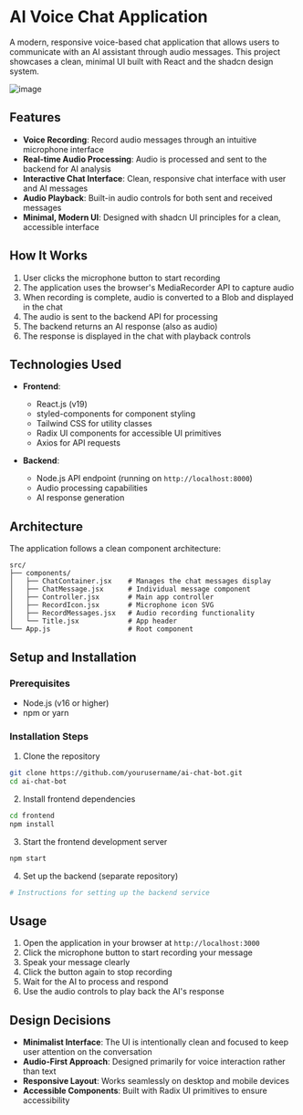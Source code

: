 # AI Voice Chat Application

A modern, responsive voice-based chat application that allows users to communicate with an AI assistant through audio messages. This project showcases a clean, minimal UI built with React and the shadcn design system.

![image](https://github.com/user-attachments/assets/0902898f-bc53-4409-9606-af74ddadc980)


## Features

- **Voice Recording**: Record audio messages through an intuitive microphone interface
- **Real-time Audio Processing**: Audio is processed and sent to the backend for AI analysis
- **Interactive Chat Interface**: Clean, responsive chat interface with user and AI messages
- **Audio Playback**: Built-in audio controls for both sent and received messages
- **Minimal, Modern UI**: Designed with shadcn UI principles for a clean, accessible interface

## How It Works

1. User clicks the microphone button to start recording
2. The application uses the browser's MediaRecorder API to capture audio
3. When recording is complete, audio is converted to a Blob and displayed in the chat
4. The audio is sent to the backend API for processing
5. The backend returns an AI response (also as audio)
6. The response is displayed in the chat with playback controls


## Technologies Used

- **Frontend**:

  - React.js (v19)
  - styled-components for component styling
  - Tailwind CSS for utility classes
  - Radix UI components for accessible UI primitives
  - Axios for API requests

- **Backend**:
  - Node.js API endpoint (running on `http://localhost:8000`)
  - Audio processing capabilities
  - AI response generation

## Architecture

The application follows a clean component architecture:

```
src/
├── components/
│   ├── ChatContainer.jsx    # Manages the chat messages display
│   ├── ChatMessage.jsx      # Individual message component
│   ├── Controller.jsx       # Main app controller
│   ├── RecordIcon.jsx       # Microphone icon SVG
│   ├── RecordMessages.jsx   # Audio recording functionality
│   └── Title.jsx            # App header
└── App.js                   # Root component
```

## Setup and Installation

### Prerequisites

- Node.js (v16 or higher)
- npm or yarn

### Installation Steps

1. Clone the repository

```bash
git clone https://github.com/yourusername/ai-chat-bot.git
cd ai-chat-bot
```

2. Install frontend dependencies

```bash
cd frontend
npm install
```

3. Start the frontend development server

```bash
npm start
```

4. Set up the backend (separate repository)

```bash
# Instructions for setting up the backend service
```

## Usage

1. Open the application in your browser at `http://localhost:3000`
2. Click the microphone button to start recording your message
3. Speak your message clearly
4. Click the button again to stop recording
5. Wait for the AI to process and respond
6. Use the audio controls to play back the AI's response

## Design Decisions

- **Minimalist Interface**: The UI is intentionally clean and focused to keep user attention on the conversation
- **Audio-First Approach**: Designed primarily for voice interaction rather than text
- **Responsive Layout**: Works seamlessly on desktop and mobile devices
- **Accessible Components**: Built with Radix UI primitives to ensure accessibility

